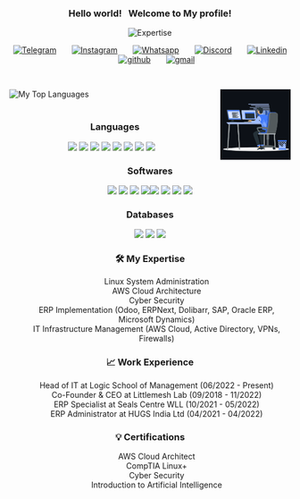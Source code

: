 <h3 align="center">
    Hello world!&nbsp;
    &nbsp;Welcome to My profile!
</h3>

<p align="center">
  <img src="https://readme-typing-svg.herokuapp.com/?lines=Full+Stack+Developer;Linux+Specialist;AWS+Cloud+Architect;ERP+Implementation+Specialist;IT+Manager;keep+looking,+and+don't+settle&font=Fira%20Code&center=true&width=440&height=45&vCenter=true&size=22" alt="Expertise">
</p>

<p align="center">
  <a href="https://t.me/muhammedanas"><img width="32px" alt="Telegram" title="Telegram" src="https://cdn-icons-png.flaticon.com/512/906/906377.png"/></a>
  &#8287;&#8287;&#8287;&#8287;&#8287;
  <a href="https://www.instagram.com/dlwpaw"><img width="32px" alt="Instagram" title="Instagram" src="https://cdn-icons-png.flaticon.com/512/174/174855.png"/></a>
  &#8287;&#8287;&#8287;&#8287;&#8287;
  <a href="https://wa.me/+919778013362"><img width="32px" alt="Whatsapp" title="Whatsapp" src="https://cdn-icons-png.flaticon.com/512/220/220236.png"/></a>
  &#8287;&#8287;&#8287;&#8287;&#8287;
  <a href="https://discord.com/users/winkeywonkey#2462"><img width="32px" alt="Discord" title="Discord" src="https://www.freepnglogos.com/uploads/discord-logo-png/discord-logo-logodownload-download-logotipos-1.png"/></a>
  &#8287;&#8287;&#8287;&#8287;&#8287;
  <a href="https://www.linkedin.com/in/itserpexpert/"><img width="32px" alt="Linkedin" title="Linkedin" src="https://cdn-icons-png.flaticon.com/512/145/145807.png"></a>
  &#8287;&#8287;&#8287;&#8287;&#8287;
  <a href="https://github.com/muhammadanaswayanad/"><img width="32px" alt="github" title="github" src="https://img.icons8.com/color/48/000000/github--v1.png"/></a>
  &#8287;&#8287;&#8287;&#8287;&#8287;
  <a href="mailto:muhammadanaswayanad@gmail.com"><img width="32px" alt="gmail" title="gmail" src="https://upload.wikimedia.org/wikipedia/commons/7/7e/Gmail_icon_%282020%29.svg"></a>
</p>

<br>

<a href="#"><img align="right" width="25%" height="25%" src="assets/coding.gif"/></a>

<img alt="My Top Languages" src="https://github-readme-streak-stats.herokuapp.com?user=midlajc&theme=react&hide_border=true&bg_color=0D1117&date_format=M%20j%5B%2C%20Y%5D" />

<br>
<br>

<h3 align="center">Languages</h3>

<p align="center">
<img src="https://img.icons8.com/color/48/000000/nodejs.png"/>&nbsp;<img src="https://img.icons8.com/color/48/000000/javascript.png"/>&nbsp;<img src="https://img.icons8.com/color/48/000000/typescript.png"/>&nbsp;<img src="https://img.icons8.com/color/48/000000/python--v1.png"/>&nbsp;<img src="https://img.icons8.com/color/48/000000/react-native.png"/>&nbsp;<img src="https://img.icons8.com/color/48/000000/php.png"/>&nbsp;<img src="https://img.icons8.com/color/48/000000/html-5.png"/>&nbsp;<img src="https://img.icons8.com/color/48/000000/css3.png"/>&nbsp;&nbsp;&nbsp;
</p>

<h3 align="center">Softwares</h3>

<p align="center">
<img src="https://img.icons8.com/color/48/000000/linux--v1.png"/>&nbsp;<img src="https://img.icons8.com/fluency/50/000000/visual-studio-code-2019.png"/>&nbsp;<img src="https://img.icons8.com/color/48/000000/nginx.png"/>&nbsp;<img src="https://img.icons8.com/color/48/000000/git.png"/><img src="https://img.icons8.com/color/48/000000/android-studio--v2.png"/>&nbsp;<img src="https://img.icons8.com/color/48/000000/intellij-idea.png"/>&nbsp;<img src="https://img.icons8.com/color/48/000000/console.png"/>&nbsp;<img src="https://img.icons8.com/color/48/000000/github--v1.png"/>
</p>

<h3 align="center">Databases</h3>

<p align="center">
<img src="https://img.icons8.com/color/48/000000/mongodb.png"/>&nbsp;<img src="https://img.icons8.com/color/48/000000/mysql-logo.png"/>&nbsp;<img src="https://img.icons8.com/color/48/000000/maria-db.png"/>
</p>

<h3 align="center">🛠 My Expertise</h3>
<ul align="center" style="list-style:none;">
    <li>Linux System Administration</li>
    <li>AWS Cloud Architecture</li>
    <li>Cyber Security</li>
    <li>ERP Implementation (Odoo, ERPNext, Dolibarr, SAP, Oracle ERP, Microsoft Dynamics)</li>
    <li>IT Infrastructure Management (AWS Cloud, Active Directory, VPNs, Firewalls)</li>
</ul>

<h3 align="center">📈 Work Experience</h3>
<ul align="center" style="list-style:none;">
    <li>Head of IT at Logic School of Management (06/2022 - Present)</li>
    <li>Co-Founder & CEO at Littlemesh Lab (09/2018 - 11/2022)</li>
    <li>ERP Specialist at Seals Centre WLL (10/2021 - 05/2022)</li>
    <li>ERP Administrator at HUGS India Ltd (04/2021 - 04/2022)</li>
</ul>

<h3 align="center">💡 Certifications</h3>
<ul align="center" style="list-style:none;">
    <li>AWS Cloud Architect</li>
    <li>CompTIA Linux+</li>
    <li>Cyber Security</li>
    <li>Introduction to Artificial Intelligence</li>
</ul>



